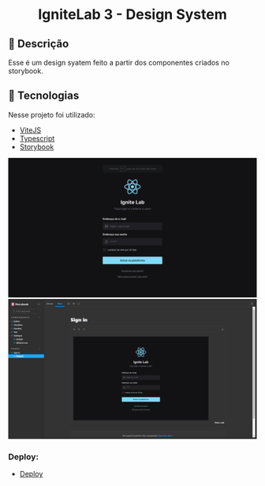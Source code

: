 
<h1 align='center'>IgniteLab 3 - Design System</h1>


## 🔖 Descrição
<p>Esse é um design syatem feito a partir dos componentes criados no storybook.<p>

## 🚀 Tecnologias
Nesse projeto foi utilizado:

- [ViteJS](https://vitejs.dev/)
- [Typescript](https://www.typescriptlang.org/)
- [Storybook](https://storybook.js.org/)



<img src=".github/aplicacao.png">
<img src=".github/storybook.png">

### Deploy:
- [Deploy](https://savio-anjos.github.io/ignite-lab-design-system/)
